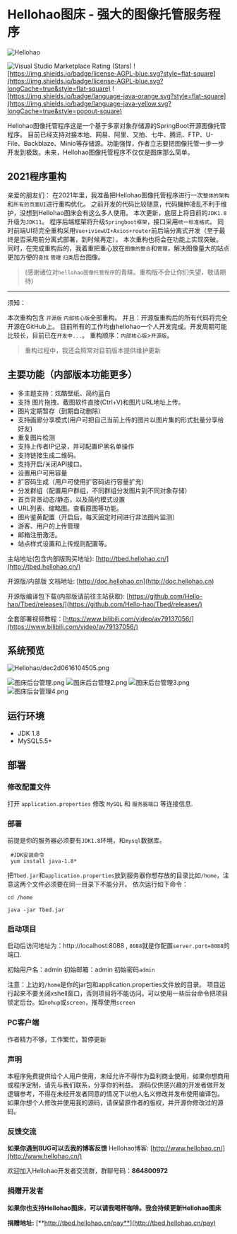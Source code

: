 # Hellohao图床 - 强大的图像托管服务程序

![Hellohao](http://cdn.wwery.com/Hellohao/add120310034948.png)

![Visual Studio Marketplace Rating (Stars)](https://img.shields.io/visual-studio-marketplace/stars/ritwickdey.LiveServer?style=flat-square)
![https://img.shields.io/badge/license-AGPL-blue.svg?style=flat-square](https://img.shields.io/badge/license-AGPL-blue.svg?longCache=true&style=flat-square)
![https://img.shields.io/badge/language-java-orange.svg?style=flat-square](https://img.shields.io/badge/language-java-yellow.svg?longCache=true&style=popout-square)

Hellohao图像托管程序这是一个基于多家对象存储源的SpringBoot开源图像托管程序。
目前已经支持对接本地、网易、阿里、又拍、七牛、腾讯、FTP、U-File、Backblaze、Minio等存储源。功能强悍，作者立志要把图像托管一步一步开发到极致。未来，Hellohao图像托管程序不仅仅是图床那么简单。

## 2021程序重构

亲爱的朋友们：
在2021年里，我准备把Hellohao图像托管程序进行一次`整体的架构`和`所有的页面UI`进行重构优化。
之前开发的代码比较随意，代码臃肿凌乱不利于维护，没想到Hellohao图床会有这么多人使用。
本次更新，底层上将目前的`JDK1.8`升级为`JDK11`。
程序后端框架将升级`Springboot框架`，接口采用`统一标准格式`。
同时前端UI将完全重构采用`Vue+iviewUI+Axios+router`前后端分离式开发（至于最终是否采用前分离式部署，到时候再定）。
本次重构也将会在功能上实现突破。
同时，在完成重构后的，我着重把重心放在`图像的整合`和`管理`，解决图像量大的站点更加方便的`查找` `管理` `归类`后台图像。
> (感谢诸位对`hellohao图像托管程序`的青睐。重构版不会让你们失望，敬请期待)

------

须知：

本次重构包含 `开源版` `内部核心版`全部重构。
并且：开源版重构后的所有代码将完全开源在GitHub上。
目前所有的工作均由hellohao一个人开发完成。开发周期可能比较长，目前已在`开发中...`。
重构顺序：`内部核心版`>`开源版`。
> 重构过程中，我还会照常对目前版本提供维护更新


## 主要功能（内部版本功能更多）
- 多主题支持：炫酷壁纸、简约蓝白
- 支持 图片拖拽、截图软件直接(Ctrl+V)和图片URL地址上传。
- 图片定期暂存（到期自动删除）
- 支持画廊分享模式(用户可把自己当前上传的图片以图片集的形式批量分享给好友)
- 重复图片检测
- 支持上传者IP记录，并可配置IP黑名单操作
- 支持链接生成二维码。
- 支持开启/关闭API接口。
- 设置用户可用容量
- 扩容码生成（用户可使用扩容码进行容量扩充）
- 分发群组（配置用户群组，不同群组分发图片到不同对象存储）
- 首页背景动态/静态，以及简约模式设置
- URL列表、缩略图。查看原图等功能。
- 图片鉴黄配置（开启后，每天固定时间进行非法图片监测）
- 游客、用户的上传管理
- 邮箱注册激活。
- 站点样式设置和上传规则配置等。

主站地址(包含内部版购买地址): [http://tbed.hellohao.cn/](http://tbed.hellohao.cn/)

开源版/内部版 文档地址: [http://doc.hellohao.cn](http://doc.hellohao.cn)

开源版编译包下载(内部版请前往主站获取): [https://github.com/Hello-hao/Tbed/releases/](https://github.com/Hello-hao/Tbed/releases/)

全套部署视频教程：[https://www.bilibili.com/video/av79137056/](https://www.bilibili.com/video/av79137056/)

## 系统预览

![Hellohao/dec2d0616104505.png](http://cdn.wwery.com/Hellohao/dec2d0616104505.png)

![图床后台管理.png](http://cdn.wwery.com/Hellohao/c208e0825054822.png)
![图床后台管理2.png](http://cdn.wwery.com/Hellohao/6c7690825054822.png)
![图床后台管理3.png](http://cdn.wwery.com/Hellohao/2a79b0825054822.png)
![图床后台管理4.png](http://cdn.wwery.com/Hellohao/5c1800825054824.png)


## 运行环境

- JDK 1.8
- MySQL5.5+


## 部署

### 修改配置文件

打开 `application.properties` 修改 `MySQL` 和 `服务器端口` 等连接信息.

### 部署

前提是你的服务器必须要有`JDK1.8`环境，和`mysql`数据库。

```shell
 #JDK安装命令
 yum install java-1.8*
```

把`Tbed.jar`和`application.properties`放到服务器你想存放的目录比如`/home`，注意这两个文件必须要在同一目录下不能分开。
依次运行如下命令：

```shell
cd /home

java -jar Tbed.jar
```


### 启动项目

启动后访问地址为：http://localhost:8088 , `8088`就是你配置`server.port=8088`的端口.

初始用户名：admin
初始邮箱：admin
初始密码`admin`


注意：上边的`/home`是你的jar包和application.properties文件放的目录。
项目运行起来不要关闭xshell窗口，否则项目将不能访问。可以使用一些后台命令把项目锁定后台。如`nohup`或`screen`，推荐使用`screen`

### PC客户端

作者精力不够，工作繁忙，暂停更新

### 声明

本程序免费提供给个人用户使用，未经允许不得作为盈利商业使用，如果你想商用或程序定制，请先与我们联系，分享你的利益。
源码仅供感兴趣的开发者做开发逻辑参考，不得在未经开发者同意的情况下以他人名义修改并发布使用编译包。
如果你想个人修改并使用我的源码，请保留原作者的版权，并开源你修改过的源码。

### 反馈交流

**如果你遇到BUG可以去我的博客反馈**
Hellohao博客: [http://www.hellohao.cn/](http://www.hellohao.cn/)

欢迎加入Hellohao开发者交流群，群聊号码：**864800972**

### 捐赠开发者

**如果你也支持Hellohao图床，可以请我喝杯咖啡。我会持续更新Hellohao图床**

**捐赠地址:** [**http://tbed.hellohao.cn/pay**](http://tbed.hellohao.cn/pay)

